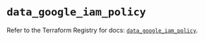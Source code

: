 # `data_google_iam_policy`

Refer to the Terraform Registry for docs: [`data_google_iam_policy`](https://registry.terraform.io/providers/drfaust92/google/4.16.4/docs/data-sources/iam_policy).
